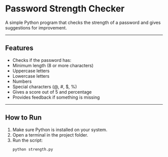 # Password Strength Checker  

A simple Python program that checks the strength of a password and gives suggestions for improvement.  

---

##  Features  
-  Checks if the password has:  
  - Minimum length (8 or more characters)  
  - Uppercase letters  
  - Lowercase letters  
  - Numbers  
  - Special characters (@, #, $, %)  
-  Gives a score out of 5 and percentage  
-  Provides feedback if something is missing  

---

##  How to Run  
1. Make sure Python is installed on your system.  
2. Open a terminal in the project folder.  
3. Run the script:  
   ```bash
   python strength.py
